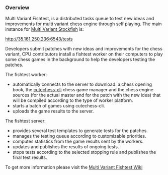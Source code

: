 ### Overview

Multi Variant Fishtest, is a distributed tasks queue to test new ideas and improvements for multi variant chess engine through self playing. The main instance for [Multi Variant Stockfish](https://github.com/ddugovic/Stockfish) is:

http://35.161.250.236:6543/tests

Developers submit patches with new ideas and improvements for the chess variant, CPU contributors install a fishtest worker on their computers to play some chess games in the background to help the developers testing the patches.

The fishtest worker:
- automatically connects to the server to download: a chess opening book, the [cutechess-cli](https://github.com/ddugovic/Stockfish/wiki/How-To-build-cutechess-with-Qt-5-static) chess game manager and the chess engine sources (for the actual master and for the patch with the new idea) that will be compiled according to the type of worker platform.
- starts a batch of games using cutechess-cli.
- uploads the game results to the server.

The fishtest server:
- provides several test templates to generate tests for the patches.
- manages the testing queue according to customizable priorities.
- computes statistics from the game results sent by the workers.
- updates and publishes the results of ongoing tests.
- stops tests according to the selected stopping rule and publishes the final test results.

To get more information please visit the [Multi Variant Fishtest Wiki](https://github.com/ianfab/fishtest/wiki)
